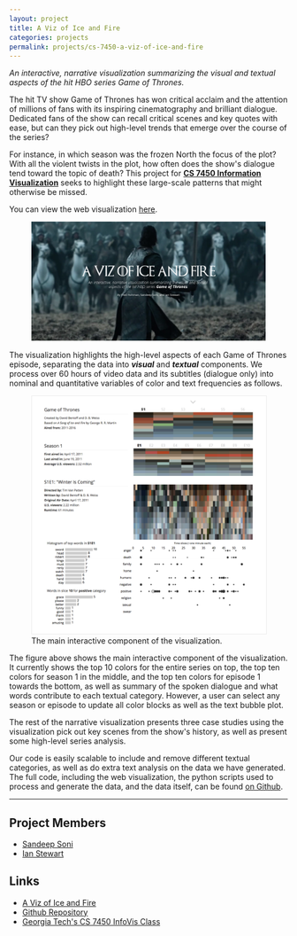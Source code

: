 ```yaml
---
layout: project
title: A Viz of Ice and Fire
categories: projects
permalink: projects/cs-7450-a-viz-of-ice-and-fire
---
```


*An interactive, narrative visualization summarizing the visual and textual aspects of the hit HBO series Game of Thrones.*

The hit TV show Game of Thrones has won critical acclaim and the attention of millions of fans with its inspiring cinematography and brilliant dialogue. Dedicated fans of the show can recall critical scenes and key quotes with ease, but can they pick out high-level trends that emerge over the course of the series? 

For instance, in which season was the frozen North the focus of the plot? With all the violent twists in the plot, how often does the show's dialogue tend toward the topic of death? This project for **[CS 7450 Information Visualization][infovis]** seeks to highlight these large-scale patterns that might otherwise be missed.

You can view the web visualization [here][viz].

<figure>
  <img class="full" src="/images/projects/cs-7450-a-viz-of-ice-and-fire/cover.png" alt="A Viz of Ice and Fire.">
  <!-- <figcaption>.</figcaption> -->
</figure>

The visualization highlights the high-level aspects of each Game of Thrones episode, separating the data into ***visual*** and ***textual*** components. We process over 60 hours of video data and its subtitles (dialogue only) into nominal and quantitative variables of color and text frequencies as follows.

<figure>
  <img class="full" src="/images/projects/cs-7450-a-viz-of-ice-and-fire/cover2-cropped.png" alt="The main interactive view of the visualzation." style="border: 1px solid #ECECEC">
  <figcaption>The main interactive component of the visualization.</figcaption>
</figure>

The figure above shows the main interactive component of the visualization. It currently shows the top 10 colors for the entire series on top, the top ten colors for season 1 in the middle, and the top ten colors for episode 1 towards the bottom, as well as summary of the spoken dialogue and what words contribute to each textual category. However, a user can select any season or episode to update all color blocks as well as the text bubble plot. 

The rest of the narrative visualization presents three case studies using the visualization pick out key scenes from the show's history, as well as present some high-level series analysis.

Our code is easily scalable to include and remove different textual categories, as well as do extra text analysis on the data we have generated. The full code, including the web visualization, the python scripts used to process and generate the data, and the data itself, can be found [on Github][github].

***

## Project Members
* [Sandeep Soni][sandeep]
* [Ian Stewart][ian]

## Links
* [A Viz of Ice and Fire][viz]
* [Github Repository][github]
* [Georgia Tech's CS 7450 InfoVis Class][infovis]

[fred]: http://fredhohman.com "Fred Hohman"
[ian]: http://ianbstewart.github.io/ "Ian Stewart"
[sandeep]: http://sandeepsoni.github.io "Sandeep Soni"

[github]: https://github.com/fredhohman/a-viz-of-ice-and-fire "Github Repository."
[viz]: http://fredhohman.com/a-viz-of-ice-and-fire/ "A Viz of Ice and Fire."
[infovis]: http://www.cc.gatech.edu/~stasko/7450/ "Georgia Tech's Information Visualization Class"